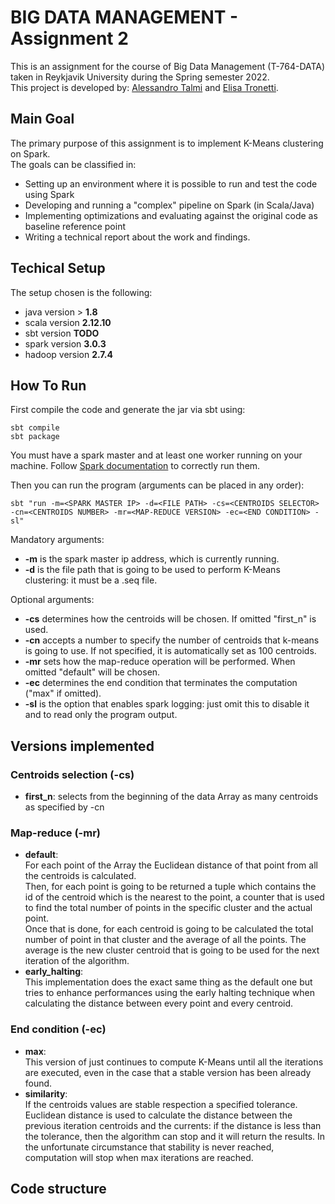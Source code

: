 # BIG DATA MANAGEMENT - Assignment 2
This is an assignment for the course of Big Data Management (T-764-DATA) taken in Reykjavik University during the Spring semester 2022.  
This project is developed by: [Alessandro Talmi](https://github.com/Tale152) and [Elisa Tronetti](https://github.com/ElisaTronetti).

## Main Goal

The primary purpose of this assignment is to implement K-Means clustering on Spark.  
The goals can be classified in:
- Setting up an environment where it is possible to run and test the code using Spark
- Developing and running a "complex" pipeline on Spark (in Scala/Java)
- Implementing optimizations and evaluating against the original code as baseline reference point
- Writing a technical report about the work and findings.

## Techical Setup

The setup chosen is the following:
- java version > **1.8**
- scala version **2.12.10**
- sbt version **TODO**
- spark version **3.0.3**
- hadoop version **2.7.4**


## How To Run

First compile the code and generate the jar via sbt using:  
```
sbt compile
sbt package
```

You must have a spark master and at least one worker running on your machine. Follow [Spark documentation](https://spark.apache.org/docs/3.0.3/spark-standalone.html#launching-spark-applications) to correctly run them.

Then you can run the program (arguments can be placed in any order):
```
sbt "run -m=<SPARK MASTER IP> -d=<FILE PATH> -cs=<CENTROIDS SELECTOR> -cn=<CENTROIDS NUMBER> -mr=<MAP-REDUCE VERSION> -ec=<END CONDITION> -sl"
```

Mandatory arguments:  
- **-m** is the spark master ip address, which is currently running. 
- **-d** is the file path that is going to be used to perform K-Means clustering: it must be a .seq file.

Optional arguments:  
- **-cs** determines how the centroids will be chosen. If omitted "first_n" is used.
- **-cn** accepts a number to specify the number of centroids that k-means is going to use. If not specified, it is automatically set as 100 centroids.
- **-mr** sets how the map-reduce operation will be performed. When omitted "default" will be chosen.
- **-ec** determines the end condition that terminates the computation ("max" if omitted).
- **-sl** is the option that enables spark logging: just omit this to disable it and to read only the program output.

## Versions implemented
### Centroids selection (-cs)
- **first_n**: selects from the beginning of the data Array as many centroids as specified by -cn

### Map-reduce (-mr)
- **default**:<br />
For each point of the Array the Euclidean distance of that point from all the centroids is calculated.  
Then, for each point is going to be returned a tuple which contains the id of the centroid which is the nearest to the point, a counter that is used to find the total number of points in the specific cluster and the actual point.  
Once that is done, for each centroid is going to be calculated the total number of point in that cluster and the average of all the points. The average is the new cluster centroid that is going to be used for the next iteration of the algorithm.
- **early_halting**:<br />
This implementation does the exact same thing as the default one but tries to enhance performances using the early halting technique when calculating the distance between every point and every centroid.
### End condition (-ec)
- **max**:<br />
This version of just continues to compute K-Means until all the iterations are executed, even in the case that a stable version has been already found.
- **similarity**:<br />
  If the centroids values are stable respection a specified tolerance. Euclidean distance is used to calculate the distance between the previous iteration centroids and the currents: if the distance is less than the tolerance, then the algorithm can stop and it will return the results. In the unfortunate circumstance that stability is never reached, computation will stop when max iterations are reached.

## Code structure